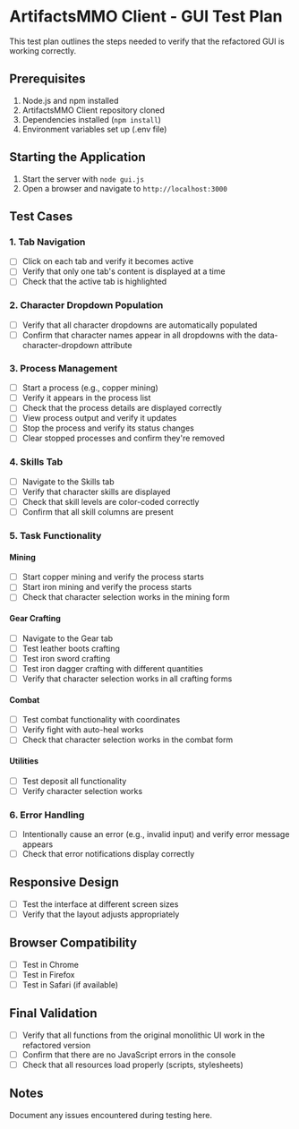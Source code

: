 # ArtifactsMMO Client - GUI Test Plan

This test plan outlines the steps needed to verify that the refactored GUI is working correctly.

## Prerequisites

1. Node.js and npm installed
2. ArtifactsMMO Client repository cloned
3. Dependencies installed (`npm install`)
4. Environment variables set up (.env file)

## Starting the Application

1. Start the server with `node gui.js`
2. Open a browser and navigate to `http://localhost:3000`

## Test Cases

### 1. Tab Navigation

- [ ] Click on each tab and verify it becomes active
- [ ] Verify that only one tab's content is displayed at a time
- [ ] Check that the active tab is highlighted

### 2. Character Dropdown Population

- [ ] Verify that all character dropdowns are automatically populated
- [ ] Confirm that character names appear in all dropdowns with the data-character-dropdown attribute

### 3. Process Management

- [ ] Start a process (e.g., copper mining)
- [ ] Verify it appears in the process list
- [ ] Check that the process details are displayed correctly
- [ ] View process output and verify it updates
- [ ] Stop the process and verify its status changes
- [ ] Clear stopped processes and confirm they're removed

### 4. Skills Tab

- [ ] Navigate to the Skills tab
- [ ] Verify that character skills are displayed
- [ ] Check that skill levels are color-coded correctly
- [ ] Confirm that all skill columns are present

### 5. Task Functionality

#### Mining

- [ ] Start copper mining and verify the process starts
- [ ] Start iron mining and verify the process starts
- [ ] Check that character selection works in the mining form

#### Gear Crafting

- [ ] Navigate to the Gear tab
- [ ] Test leather boots crafting
- [ ] Test iron sword crafting
- [ ] Test iron dagger crafting with different quantities
- [ ] Verify that character selection works in all crafting forms

#### Combat

- [ ] Test combat functionality with coordinates
- [ ] Verify fight with auto-heal works
- [ ] Check that character selection works in the combat form

#### Utilities

- [ ] Test deposit all functionality
- [ ] Verify character selection works

### 6. Error Handling

- [ ] Intentionally cause an error (e.g., invalid input) and verify error message appears
- [ ] Check that error notifications display correctly

## Responsive Design

- [ ] Test the interface at different screen sizes
- [ ] Verify that the layout adjusts appropriately

## Browser Compatibility

- [ ] Test in Chrome
- [ ] Test in Firefox
- [ ] Test in Safari (if available)

## Final Validation

- [ ] Verify that all functions from the original monolithic UI work in the refactored version
- [ ] Confirm that there are no JavaScript errors in the console
- [ ] Check that all resources load properly (scripts, stylesheets)

## Notes

Document any issues encountered during testing here.